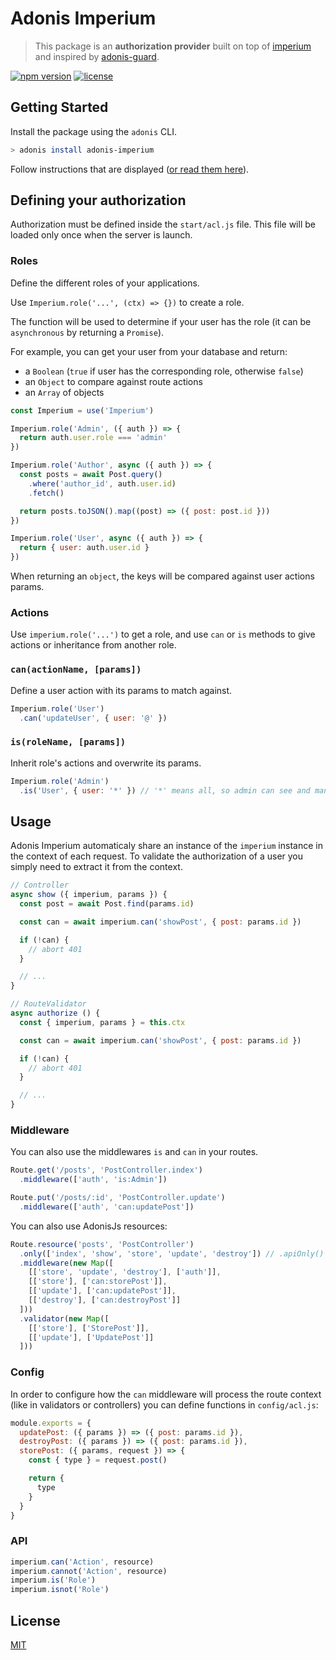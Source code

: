 # Adonis Imperium

> This package is an **authorization provider** built on top of [imperium](https://github.com/mono-js/imperium) and inspired by [adonis-guard](https://github.com/RomainLanz/adonis-guard).

[![npm version](https://img.shields.io/npm/v/adonis-imperium.svg)](https://www.npmjs.com/package/adonis-imperium)
[![license](https://img.shields.io/github/license/adonis-imperium/imperium.svg)](https://github.com/cmty/adonis-imperium/blob/master/LICENSE.md)

## Getting Started

Install the package using the `adonis` CLI.

```bash
> adonis install adonis-imperium
```

Follow instructions that are displayed ([or read them here](https://github.com/cmty/adonis-imperium/blob/master/instructions.md)).

## Defining your authorization

Authorization must be defined inside the `start/acl.js` file. This file will be loaded only once when the server is launch.

### Roles

Define the different roles of your applications.

Use `Imperium.role('...', (ctx) => {})` to create a role.

The function will be used to determine if your user has the role (it can be `asynchronous` by returning a `Promise`).

For example, you can get your user from your database and return:

- a `Boolean` (`true` if user has the corresponding role, otherwise `false`)
- an `Object` to compare against route actions
- an `Array` of objects

```js
const Imperium = use('Imperium')

Imperium.role('Admin', ({ auth }) => {
  return auth.user.role === 'admin'
})

Imperium.role('Author', async ({ auth }) => {
  const posts = await Post.query()
    .where('author_id', auth.user.id)
    .fetch()

  return posts.toJSON().map((post) => ({ post: post.id }))
})

Imperium.role('User', async ({ auth }) => {
  return { user: auth.user.id }
})
```

When returning an `object`, the keys will be compared against user actions params.

### Actions

Use `imperium.role('...')` to get a role, and use `can` or `is` methods to give actions or inheritance from another role.

### `can(actionName, [params])`

Define a user action with its params to match against.

```js
Imperium.role('User')
  .can('updateUser', { user: '@' })
```

### `is(roleName, [params])`

Inherit role's actions and overwrite its params.

```js
Imperium.role('Admin')
  .is('User', { user: '*' }) // '*' means all, so admin can see and manage all users
```

## Usage

Adonis Imperium automaticaly share an instance of the `imperium` instance in the context of each request.
To validate the authorization of a user you simply need to extract it from the context.

```js
// Controller
async show ({ imperium, params }) {
  const post = await Post.find(params.id)

  const can = await imperium.can('showPost', { post: params.id })

  if (!can) {
    // abort 401
  }

  // ...
}
```

```js
// RouteValidator
async authorize () {
  const { imperium, params } = this.ctx

  const can = await imperium.can('showPost', { post: params.id })

  if (!can) {
    // abort 401
  }

  // ...
}
```

### Middleware

You can also use the middlewares `is` and `can` in your routes.

```js
Route.get('/posts', 'PostController.index')
  .middleware(['auth', 'is:Admin'])

Route.put('/posts/:id', 'PostController.update')
  .middleware(['auth', 'can:updatePost'])
```

You can also use AdonisJs resources:

```js
Route.resource('posts', 'PostController')
  .only(['index', 'show', 'store', 'update', 'destroy']) // .apiOnly()
  .middleware(new Map([
    [['store', 'update', 'destroy'], ['auth']],
    [['store'], ['can:storePost']],
    [['update'], ['can:updatePost']],
    [['destroy'], ['can:destroyPost']]
  ]))
  .validator(new Map([
    [['store'], ['StorePost']],
    [['update'], ['UpdatePost']]
  ]))
```

### Config

In order to configure how the `can` middleware will process the route context (like in validators or controllers) you can define functions in `config/acl.js`:

```js
module.exports = {
  updatePost: ({ params }) => ({ post: params.id }),
  destroyPost: ({ params }) => ({ post: params.id }),
  storePost: ({ params, request }) => {
    const { type } = request.post()

    return {
      type
    }
  }
}
```

### API

```js
imperium.can('Action', resource)
imperium.cannot('Action', resource)
imperium.is('Role')
imperium.isnot('Role')
```

## License

[MIT](https://github.com/cmty/adonis-imperium/blob/master/LICENSE.md)
